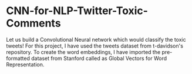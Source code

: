 # CNN-for-NLP-Twitter-Toxic-Comments
Let us build a Convolutional Neural network which would classify the toxic tweets! For this project, I have used the tweets dataset from t-davidson's repository. To create the word embeddings, I have imported the pre-formatted dataset from Stanford called as Global Vectors for Word Representation. 
